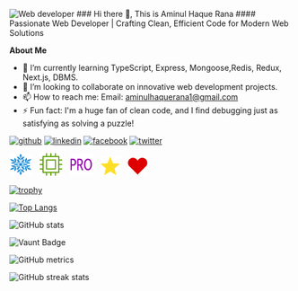 ![Web developer](https://media.licdn.com/dms/image/v2/D5616AQG43y80BmPJkQ/profile-displaybackgroundimage-shrink_350_1400/profile-displaybackgroundimage-shrink_350_1400/0/1726493818587?e=1732147200&v=beta&t=rK09Uz9gKKEfK91hoWIwRAQ-ueWGTMR4tOFhsA-8CEE)
                                                ### Hi there 👋, This is Aminul Haque Rana
                      #### Passionate Web Developer | Crafting Clean, Efficient Code for Modern Web Solutions


**About Me**
- 🌱 I’m currently learning TypeScript, Express, Mongoose,Redis, Redux, Next.js, DBMS. 
- 👯 I’m looking to collaborate on innovative web development projects.
- 📫 How to reach me: Email: aminulhaquerana1@gmail.com 
- ⚡ Fun fact: I'm a huge fan of clean code, and I find debugging just as satisfying as solving a puzzle! 


[<img src='https://cdn.jsdelivr.net/npm/simple-icons@3.0.1/icons/github.svg' alt='github' height='40'>](https://github.com/aminulhr)  [<img src='https://cdn.jsdelivr.net/npm/simple-icons@3.0.1/icons/linkedin.svg' alt='linkedin' height='40'>](https://www.linkedin.com/in/aminul-haque-rana-8a595223b//)  [<img src='https://cdn.jsdelivr.net/npm/simple-icons@3.0.1/icons/facebook.svg' alt='facebook' height='40'>](https://www.facebook.com/profile.php?id=100065364938702)  [<img src='https://cdn.jsdelivr.net/npm/simple-icons@3.0.1/icons/twitter.svg' alt='twitter' height='40'>](https://twitter.com/@AminulHaqu1057)  

<a href='https://archiveprogram.github.com/'><img src='https://raw.githubusercontent.com/acervenky/animated-github-badges/master/assets/acbadge.gif' width='40' height='40'></a> <a href='https://docs.github.com/en/developers'><img src='https://raw.githubusercontent.com/acervenky/animated-github-badges/master/assets/devbadge.gif' width='40' height='40'></a> <a href='https://github.com/pricing'><img src='https://raw.githubusercontent.com/acervenky/animated-github-badges/master/assets/pro.gif' width='40' height='40'></a> <a href='https://stars.github.com/'><img src='https://raw.githubusercontent.com/acervenky/animated-github-badges/master/assets/starbadge.gif' width='35' height='35'></a> <a href='https://docs.github.com/en/github/supporting-the-open-source-community-with-github-sponsors'><img src='https://raw.githubusercontent.com/acervenky/animated-github-badges/master/assets/sponsorbadge.gif' width='35' height='35'></a> 

[![trophy](https://github-profile-trophy.vercel.app/?username=aminulhr)](https://github.com/ryo-ma/github-profile-trophy)

[![Top Langs](https://github-readme-stats.vercel.app/api/top-langs/?username=aminulhr)](https://github.com/anuraghazra/github-readme-stats)

![GitHub stats](https://github-readme-stats.vercel.app/api?username=aminulhr&show_icons=true)  

![Vaunt Badge](https://api.vaunt.dev/v1/github/entities/aminulhr/contributions?format=svg&private=false)  

![GitHub metrics](https://metrics.lecoq.io/aminulhr)  

![GitHub streak stats](https://streak-stats.demolab.com/?user=aminulhr)  


